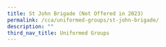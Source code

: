 ```yaml
---
title: St John Brigade (Not Offered in 2023)
permalink: /cca/uniformed-groups/st-john-brigade/
description: ""
third_nav_title: Uniformed Groups
---
```

